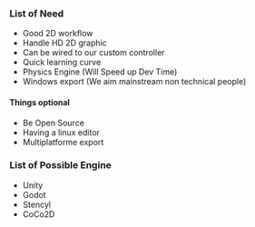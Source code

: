 ### List of Need

 * Good 2D workflow
 * Handle HD 2D graphic
 * Can be wired to our custom controller
 * Quick learning curve
 * Physics Engine (Will Speed up Dev Time)
 * Windows export (We aim mainstream non technical people)

#### Things optional

 * Be Open Source
 * Having a linux editor
 * Multiplatforme export

### List of Possible Engine

 * Unity
 * Godot
 * Stencyl
 * CoCo2D
